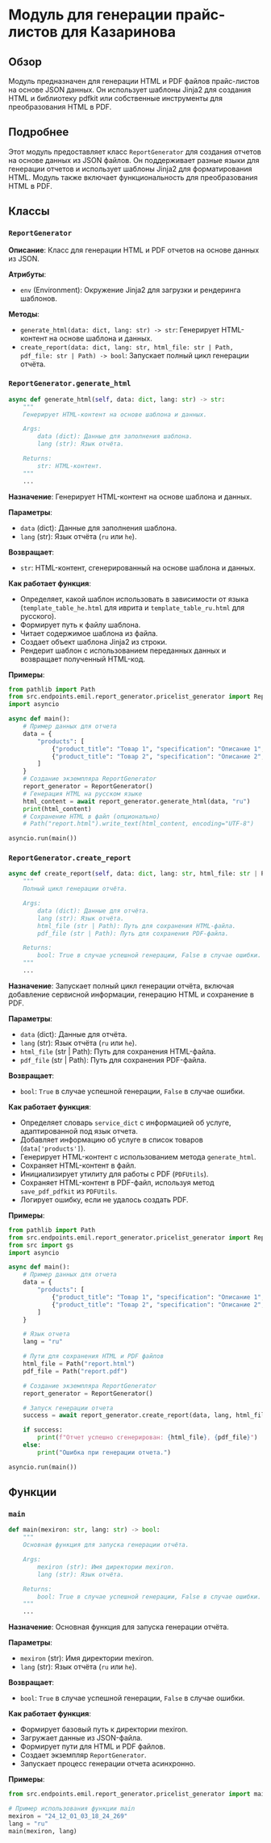 # Модуль для генерации прайс-листов для Казаринова

## Обзор

Модуль предназначен для генерации HTML и PDF файлов прайс-листов на основе JSON данных. Он использует шаблоны Jinja2 для создания HTML и библиотеку pdfkit или собственные инструменты для преобразования HTML в PDF.

## Подробнее

Этот модуль предоставляет класс `ReportGenerator` для создания отчетов на основе данных из JSON файлов. Он поддерживает разные языки для генерации отчетов и использует шаблоны Jinja2 для форматирования HTML. Модуль также включает функциональность для преобразования HTML в PDF.

## Классы

### `ReportGenerator`

**Описание**: Класс для генерации HTML и PDF отчетов на основе данных из JSON.

**Атрибуты**:
- `env` (Environment): Окружение Jinja2 для загрузки и рендеринга шаблонов.

**Методы**:
- `generate_html(data: dict, lang: str) -> str`: Генерирует HTML-контент на основе шаблона и данных.
- `create_report(data: dict, lang: str, html_file: str | Path, pdf_file: str | Path) -> bool`: Запускает полный цикл генерации отчёта.

### `ReportGenerator.generate_html`

```python
async def generate_html(self, data: dict, lang: str) -> str:
    """
    Генерирует HTML-контент на основе шаблона и данных.

    Args:
        data (dict): Данные для заполнения шаблона.
        lang (str): Язык отчёта.

    Returns:
        str: HTML-контент.
    """
    ...
```

**Назначение**: Генерирует HTML-контент на основе шаблона и данных.

**Параметры**:
- `data` (dict): Данные для заполнения шаблона.
- `lang` (str): Язык отчёта (`ru` или `he`).

**Возвращает**:
- `str`: HTML-контент, сгенерированный на основе шаблона и данных.

**Как работает функция**:
- Определяет, какой шаблон использовать в зависимости от языка (`template_table_he.html` для иврита и `template_table_ru.html` для русского).
- Формирует путь к файлу шаблона.
- Читает содержимое шаблона из файла.
- Создает объект шаблона Jinja2 из строки.
- Рендерит шаблон с использованием переданных данных и возвращает полученный HTML-код.

**Примеры**:

```python
from pathlib import Path
from src.endpoints.emil.report_generator.pricelist_generator import ReportGenerator
import asyncio

async def main():
    # Пример данных для отчета
    data = {
        "products": [
            {"product_title": "Товар 1", "specification": "Описание 1", "image_local_saved_path": "path/to/image1.jpg"},
            {"product_title": "Товар 2", "specification": "Описание 2", "image_local_saved_path": "path/to/image2.jpg"}
        ]
    }
    # Создание экземпляра ReportGenerator
    report_generator = ReportGenerator()
    # Генерация HTML на русском языке
    html_content = await report_generator.generate_html(data, "ru")
    print(html_content)
    # Сохранение HTML в файл (опционально)
    # Path("report.html").write_text(html_content, encoding="UTF-8")

asyncio.run(main())
```

### `ReportGenerator.create_report`

```python
async def create_report(self, data: dict, lang: str, html_file: str | Path, pdf_file: str | Path) -> bool:
    """
    Полный цикл генерации отчёта.

    Args:
        data (dict): Данные для отчёта.
        lang (str): Язык отчёта.
        html_file (str | Path): Путь для сохранения HTML-файла.
        pdf_file (str | Path): Путь для сохранения PDF-файла.

    Returns:
        bool: True в случае успешной генерации, False в случае ошибки.
    """
    ...
```

**Назначение**: Запускает полный цикл генерации отчёта, включая добавление сервисной информации, генерацию HTML и сохранение в PDF.

**Параметры**:
- `data` (dict): Данные для отчёта.
- `lang` (str): Язык отчёта (`ru` или `he`).
- `html_file` (str | Path): Путь для сохранения HTML-файла.
- `pdf_file` (str | Path): Путь для сохранения PDF-файла.

**Возвращает**:
- `bool`: `True` в случае успешной генерации, `False` в случае ошибки.

**Как работает функция**:
- Определяет словарь `service_dict` с информацией об услуге, адаптированной под язык отчета.
- Добавляет информацию об услуге в список товаров (`data['products']`).
- Генерирует HTML-контент с использованием метода `generate_html`.
- Сохраняет HTML-контент в файл.
- Инициализирует утилиту для работы с PDF (`PDFUtils`).
- Сохраняет HTML-контент в PDF-файл, используя метод `save_pdf_pdfkit` из `PDFUtils`.
- Логирует ошибку, если не удалось создать PDF.

**Примеры**:

```python
from pathlib import Path
from src.endpoints.emil.report_generator.pricelist_generator import ReportGenerator
from src import gs
import asyncio

async def main():
    # Пример данных для отчета
    data = {
        "products": [
            {"product_title": "Товар 1", "specification": "Описание 1", "image_local_saved_path": "path/to/image1.jpg"},
            {"product_title": "Товар 2", "specification": "Описание 2", "image_local_saved_path": "path/to/image2.jpg"}
        ]
    }

    # Язык отчета
    lang = "ru"

    # Пути для сохранения HTML и PDF файлов
    html_file = Path("report.html")
    pdf_file = Path("report.pdf")

    # Создание экземпляра ReportGenerator
    report_generator = ReportGenerator()

    # Запуск генерации отчета
    success = await report_generator.create_report(data, lang, html_file, pdf_file)

    if success:
        print(f"Отчет успешно сгенерирован: {html_file}, {pdf_file}")
    else:
        print("Ошибка при генерации отчета.")

asyncio.run(main())
```

## Функции

### `main`

```python
def main(mexiron: str, lang: str) -> bool:
    """
    Основная функция для запуска генерации отчёта.

    Args:
        mexiron (str): Имя директории mexiron.
        lang (str): Язык отчёта.

    Returns:
        bool: True в случае успешной генерации, False в случае ошибки.
    """
    ...
```

**Назначение**: Основная функция для запуска генерации отчёта.

**Параметры**:
- `mexiron` (str): Имя директории mexiron.
- `lang` (str): Язык отчёта (`ru` или `he`).

**Возвращает**:
- `bool`: `True` в случае успешной генерации, `False` в случае ошибки.

**Как работает функция**:
- Формирует базовый путь к директории mexiron.
- Загружает данные из JSON-файла.
- Формирует пути для HTML и PDF файлов.
- Создает экземпляр `ReportGenerator`.
- Запускает процесс генерации отчета асинхронно.

**Примеры**:

```python
from src.endpoints.emil.report_generator.pricelist_generator import main

# Пример использования функции main
mexiron = "24_12_01_03_18_24_269"
lang = "ru"
main(mexiron, lang)